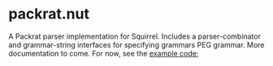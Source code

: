 # packrat.nut

A Packrat parser implementation for Squirrel.  Includes a parser-combinator and
grammar-string interfaces for specifying grammars PEG grammar.  More
documentation to come.  For now, see the [example code](./agent.nut);
